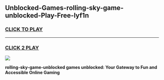 
## Unblocked-Games-rolling-sky-game-unblocked-Play-Free-lyf1n
<h3>
<a href="https://premium76.site?title=rolling-sky-game-unblocked&ref=23A">CLICK TO PLAY</a></h3>
<hr>

<h3>
<a href="https://premium76.site?title=rolling-sky-game-unblocked&ref=23A">CLICK 2 PLAY</a>
  
</h3>

<a href="https://premium76.site?title=rolling-sky-game-unblocked&ref=23A"><img src="https://clearcache.store/games.png"></a>


**rolling-sky-game-unblocked games unblocked: Your Gateway to Fun and Accessible Online Gaming**
